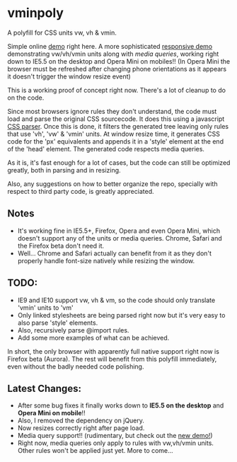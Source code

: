 vminpoly
========

A polyfill for CSS units vw, vh &amp; vmin.

Simple online [demo](http://saabi.github.com/vminpoly) right here. A more sophisticated [responsive demo](http://saabi.github.com/vminpoly/demo2.html) demonstrating vw/vh/vmin units along with *media queries*, working right down to IE5.5 on the desktop and Opera Mini on mobiles!! (In Opera Mini the browser must be refreshed after changing phone orientations as it appears it doesn't trigger the window resize event)

This is a working proof of concept right now. There's a lot of cleanup to do on the code.

Since most browsers ignore rules they don't understand, the code must load and parse the original CSS sourcecode. It does this using a javascript [CSS parser](https://github.com/tabatkins/css-parser). Once this is done, it filters the generated tree leaving only rules that use 'vh', 'vw' & 'vmin' units.
At window resize time, it generates CSS code for the 'px' equivalents and appends it in a 'style' element at the end of the 'head' element. The generated code respects media queries.

As it is, it's fast enough for a lot of cases, but the code can still be optimized greatly, both in parsing and in resizing.

Also, any suggestions on how to better organize the repo, specially with respect to third party code, is greatly appreciated.

Notes
-----
* It's working fine in IE5.5+, Firefox, Opera and even Opera Mini, which doesn't support any of the units or media queries. Chrome, Safari and the Firefox beta don't need it.
* Well... Chrome and Safari actually can benefit from it as they don't properly handle font-size natively while resizing the window.


TODO:
-----

* IE9 and IE10 support vw, vh & vm, so the code should only translate 'vmin' units to 'vm'
* Only linked stylesheets are being parsed right now but it's very easy to also parse 'style' elements.
* Also, recursively parse @import rules.
* Add some more examples of what can be achieved.

In short, the only browser with apparently full native support right now is Firefox beta (Aurora). The rest will benefit from this polyfill immediately, even without the badly needed code polishing.

Latest Changes:
---------------

* After some bug fixes it finally works down to **IE5.5 on the desktop** and **Opera Mini on mobile**!!
* Also, I removed the dependency on jQuery.
* Now resizes correctly right after page load.
* Media query support!! (rudimentary, but check out the [new demo!](http://saabi.github.com/vminpoly/demo2.html))
* Right now, media queries only apply to rules with vw,vh/vmin units. Other rules won't be applied just yet. More to come...
